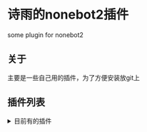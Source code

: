 # 诗雨的nonebot2插件
some plugin for nonebot2

## 关于
主要是一些自己用的插件，为了方便安装放git上

## 插件列表
<details>
<summary>目前有的插件</summary>
### 目前有的插件
- bug反馈
